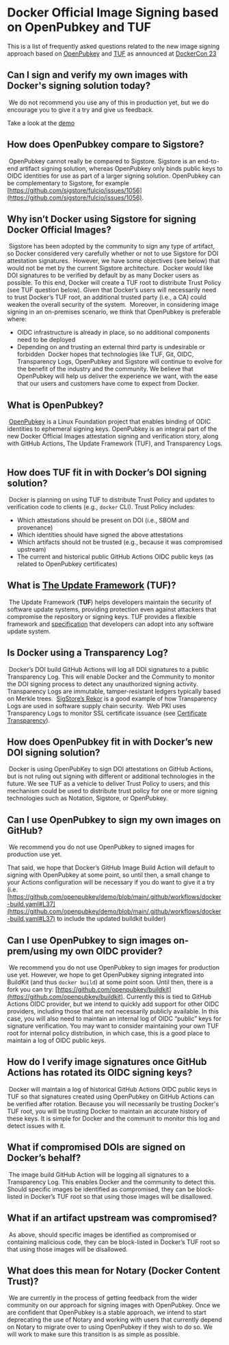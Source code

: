 # Docker Official Image Signing based on OpenPubkey and TUF

This is a list of frequently asked questions related to the new image signing approach based on [OpenPubkey](https://github.com/openpubkey/) and [TUF](https://theupdateframework.io/) as announced at [DockerCon 23](https://github.com/openpubkey/)

## Can I sign and verify my own images with Docker's signing solution today?
​
We do not recommend you use any of this in production yet, but we do encourage you to give it a try and give us feedback.


Take a look at the [demo](https://github.com/openpubkey/demo)
​
## How does OpenPubkey compare to Sigstore?
​
OpenPubkey cannot really be compared to Sigstore. Sigstore is an end-to-end artifact signing solution, whereas OpenPubkey only binds public keys to OIDC identities for use as part of a larger signing solution. OpenPubkey can be complementary to Sigstore, for example [https://github.com/sigstore/fulcio/issues/1056](https://github.com/sigstore/fulcio/issues/1056).
​
## Why isn’t Docker using Sigstore for signing Docker Official Images?
​
Sigstore has been adopted by the community to sign any type of artifact, so Docker considered very carefully whether or not to use Sigstore for DOI attestation signatures.
​
However, we have some objectives (see below) that would not be met by the current Sigstore architecture.
​
Docker would like DOI signatures to be verified by default by as many Docker users as possible. To this end, Docker will create a TUF root to distribute Trust Policy (see TUF question below). Given that Docker’s users will necessarily need to trust Docker’s TUF root, an additional trusted party (i.e., a CA) could weaken the overall security of the system.
​
Moreover, in considering image signing in an on-premises scenario, we think that OpenPubkey is preferable where:
​
* OIDC infrastructure is already in place, so no additional components need to be deployed
* Depending on and trusting an external third party is undesirable or forbidden
​
Docker hopes that technologies like TUF, Git, OIDC, Transparency Logs, OpenPubkey and Sigstore will continue to evolve for the benefit of the industry and the community. We believe that OpenPubkey will help us deliver the experience we want, with the ease that our users and customers have come to expect from Docker.
​
## What is OpenPubkey?
​
[OpenPubkey](https://github.com/openpubkey) is a Linux Foundation project that enables binding of ODIC identities to ephemeral signing keys. OpenPubkey is an integral part of the new Docker Official Images attestation signing and verification story, along with GitHub Actions, The Update Framework (TUF), and Transparency Logs.
​
## How does TUF fit in with Docker’s DOI signing solution?
​
Docker is planning on using TUF to distribute Trust Policy and updates to verification code to clients (e.g., `docker` CLI). Trust Policy includes:
​
* Which attestations should be present on DOI (i.e., SBOM and provenance)
* Which identities should have signed the above attestations
* Which artifacts should not be trusted (e.g., because it was compromised upstream)
* The current and historical public GitHub Actions OIDC public keys (as related to OpenPubkey certificates)
​
## What is [The Update Framework](https://theupdateframework.io/) (TUF)?
​
The Update Framework (**TUF**) helps developers maintain the security of software update systems, providing protection even against attackers that compromise the repository or signing keys. TUF provides a flexible framework and [specification](https://theupdateframework.github.io/specification/latest/) that developers can adopt into any software update system.
​
## Is Docker using a Transparency Log?
​
Docker’s DOI build GitHub Actions will log all DOI signatures to a public Transparency Log. This will enable Docker and the Community to monitor the DOI signing process to detect any unauthorized signing activity.
​
Transparency Logs are immutable, tamper-resistant ledgers typically based on Merkle trees.
​
[SigStore’s Rekor](https://github.com/sigstore/rekor) is a good example of how Transparency Logs are used in software supply chain security.
​
Web PKI uses Transparency Logs to monitor SSL certificate issuance (see [Certificate Transparency](https://certificate.transparency.dev/)).
​
## How does OpenPubkey fit in with Docker’s new DOI signing solution?
​
Docker is using OpenPubKey to sign DOI attestations on GitHub Actions, but is not ruling out signing with different or additional technologies in the future. We see TUF as a vehicle to deliver Trust Policy to users, and this mechanism could be used to distribute trust policy for one or more signing technologies such as Notation, Sigstore, or OpenPubkey.
​
## Can I use OpenPubkey to sign my own images on GitHub?
​
We recommend you do not use OpenPubkey to signed images for production use yet.


That said, we hope that Docker’s GitHub Image Build Action will default to signing with OpenPubkey at some point, so until then, a small change to your Actions configuration will be necessary if you do want to give it a try (i.e. [https://github.com/openpubkey/demo/blob/main/.github/workflows/docker-build.yaml#L37](https://github.com/openpubkey/demo/blob/main/.github/workflows/docker-build.yaml#L37) to include the updated buildkit builder)
​
## Can I use OpenPubkey to sign images on-prem/using my own OIDC provider?
​
We recommend you do not use OpenPubkey to sign images for production use yet. However, we hope to get OpenPubkey signing integrated into BuildKit (and thus `docker build`) at some point soon. Until then, there is a fork you can try: [https://github.com/openpubkey/buildkit](https://github.com/openpubkey/buildkit). Currently this is tied to GitHub Actions OIDC provider, but we intend to quickly add support for other OIDC providers, including those that are not necessarily publicly available. In this case, you will also need to maintain an internal log of OIDC “public” keys for signature verification. You may want to consider maintaining your own TUF root for internal policy distribution, in which case, this is a good place to maintain a log of OIDC public keys.
​
## How do I verify image signatures once GitHub Actions has rotated its OIDC signing keys?
​
Docker will maintain a log of historical GitHub Actions OIDC public keys in TUF so that signatures created using OpenPubkey on GitHub Actions can be verified after rotation. Because you will necessarily be trusting Docker's TUF root, you will be trusting Docker to maintain an accurate history of these keys. It is simple for Docker and the communit to monitor this log and detect issues with it.
​
## What if compromised DOIs are signed on Docker’s behalf?
​
The image build GitHub Action will be logging all signatures to a Transparency Log. This enables Docker and the community to detect this. Should specific images be identified as compromised, they can be block-listed in Docker’s TUF root so that using those images will be disallowed.
​
## What if an artifact upstream was compromised?
​
As above, should specific images be identified as compromised or containing malicious code, they can be block-listed in Docker’s TUF root so that using those images will be disallowed.
​
## What does this mean for Notary (Docker Content Trust)?
​
We are currently in the process of getting feedback from the wider community on our approach for signing images with OpenPubkey. Once we are confident that OpenPubkey is a stable approach, we intend to start deprecating the use of Notary and working with users that currently depend on Notary to migrate over to using OpenPubkey if they wish to do so. We will work to make sure this transition is as simple as possible.
